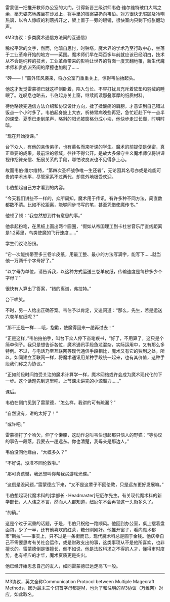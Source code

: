 雷蒙德一把推开教师办公室的大门，引得新晋三级讲师韦伯·维尔维特破口大骂之余，毫无姿态地瘫坐在沙发上，将手里的档案袋扔向韦伯。对方很快无暇顾及冷嘲热讽，以令人惊叹的利落拆开之，架上置于一旁的眼镜，很快室内只剩下纸张翻动 声。

《M3协议：多类魔术通信方法间的互通信》

稀松平常的文字，然而，他暗自思忖，时钟塔，魔术界的学术乃至行政中心，坐落于工业革命开始的地方——英国。魔术师们早在两百多年前就应该已经明白，技术从不会是纯粹的技术，工业革命带来的影响让世界的背面一度天翻地覆，新生代魔术师和贵族派系间的摩擦也加剧了……

“砰——！”窗外阵风袭来，将办公室门重重关上，惊得韦伯抬起头。

他这才发觉雷蒙德已就这样侧卧着，陷入匀长、不容打扰且充斥着软垫和羽绒的睡眠了。连叹息也略去，韦伯起身关上窗，继续阅读那叠厚厚的纸质材料。

待他略读完通信方法介绍和协议设计方向，揉了揉酸痛的肩膀，才意识到自己错过饭点一个小时多了。韦伯起身披上大衣，祈祷胃病晚些再犯，急忙赶赴下午一点半的课堂。夏季已走到尾声，略斜的阳光被窗格分成小块，他快步走过长廊，时明时暗。

“现在开始授课。”

台下众人，有他的亲传弟子，也有慕名而来听课的学生。魔术的前提便是保密，真正重要的成果，最前沿的领域，往往不得公开。是故大多保守主义魔术师仅将讲课视作招徕亲信、拓展关系的手段，哪怕改良派也不见得多上心。

故而韦伯·维尔维特，“第四次圣杯战争唯一生还者”，无论因其名号亦或是难能可贵的学术水平，尽管家系不过两代，却意外地极受欢迎。

韦伯想起自己方才看到的内容。

“今天我们讲些不一样的，众所周知，魔术用于传讯，有许多种不同方法，简直数都数不清。比如不论距离，能够同步书写的笔，甚至凭借使魔传书。”

他顿了顿：“我忽然想到件有意思的事。”

他拿起粉笔，在黑板上画出两个圆圈，“假如从帝国理工到卡杜甘音乐厅直线距离是1.2英里，鸟类使魔的飞行速度……”

学生们议论纷纷。

“它一次能携带至多三卷羊皮纸，用最工整、最小的方法写满字，能写下……就当他一万两千个字母好了。”

“以字母为单位，请告诉我，以这种方式运送三卷羊皮纸，传输速度是每秒多少个字母？”

很快有人算出了答案，“错的离谱，弗拉特。”

台下哄笑。

不时，另一人给出正确答案。韦伯予以肯定，又追问道：“那么，先生，若是运送六卷羊皮纸呢？”

“那不还是一样……哦，抱歉，使魔得回来一趟再过去！”

“正是这样，”韦伯拍拍手，叫台下众人停下奋笔疾书，“好了，不用算了，这只是个简单例子。我只是想告诉各位，魔术通讯手段鱼龙混杂，实际运用中，又有那么多特例。不过，与电话乃至互联网等现代通信手段相比，魔术又有它的独到之处，所以，如同建立互联网一样，将魔术通讯用某种手段统一起来，也有其价值，这种手段我们称之为协议。”

“正如前段时间饱受关注的魔术计算学一样，魔术网络或许会成为魔术现代化的下一步。这个话题先到这里吧，上节课未讲完的小源魔力……”

课后。

韦伯在侧门见到了雷蒙德，“怎么样，我讲的可有疏漏？”

“自然没有，讲的太好了！”

“或许吧。”

雷蒙德打了个哈欠，伸了个懒腰，这动作总叫韦伯想起那只恼人的野猫：“等协议的事告一段落，我要去一趟远东。你也清楚，我母亲是那边人。”

韦伯没问他缘由，“大概多久？”

“不好说，没准不回伦敦啦。”

“那可真遗憾，我还想叫你帮我买游戏光碟。”

“这倒是没问题，”雷蒙德应下来，“又不是这辈子不回伦敦，只是远东更好发展嘛。”

韦伯想起现代魔术科的[学部长 · Headmaster]纽厄尔先生。有关现代魔术科的新学部长，人人讳之不言，然而人人都知道，纽厄尔不会再领这一头衔多久了。

“的确。”

这是个过于沉重的话题，于是，韦伯只祝他一路顺风。他回到办公室，桌上摆着盘面包，少了一半，还有他喜欢的红茶，糖分刚刚好。他推开窗子，看向魔术都市“斯拉”——事实上，只不过是一条街而已，现代魔术科总是囿于金钱。他庆幸自己不需要思考有关社会运作，或是财政支出的事，这类事项从不是他所喜欢，也非擅长的。雷蒙德倒是很擅长，倒不如说，他是法政科求之不得的人才，懂得审时度势，也有相应的才华，魔术资质更是突出。

他已经开始思念自己的友人，如同雷蒙德已远走高飞一般。

----
M3协议，英文全称Communication Protocol between Multiple Magecraft Methods，因为最末三个词首字母都是M，也为了和注明的W3协议（万维网）对应，如此取名。